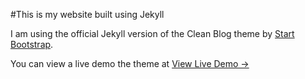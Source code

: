 #This is my website built using Jekyll

I am using the official Jekyll version of the Clean Blog theme by [Start Bootstrap](http://startbootstrap.com/).

You can view a live demo the theme at [View Live Demo &rarr;](http://ironsummitmedia.github.io/startbootstrap-clean-blog-jekyll/)
